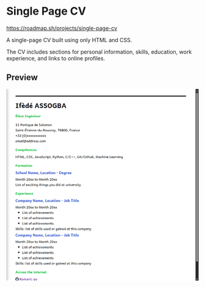 # Single Page CV

https://roadmap.sh/projects/single-page-cv

A single-page CV built using only HTML and CSS.

The CV includes sections for personal information, skills, education, work experience, and links to online profiles.

## Preview

![Project Preview](./image.png)